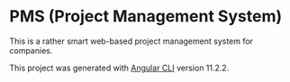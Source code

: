 # PMS (Project Management System)

This is a rather smart web-based project management system for companies.

This project was generated with [Angular CLI](https://github.com/angular/angular-cli) version 11.2.2.
